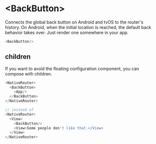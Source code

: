 # &lt;BackButton>

Connects the global back button on Android and tvOS to the router's history. On Android, when the initial location is reached, the default back behavior takes over. Just render one somewhere in your app.

```js
<BackButton/>
```

## children

If you want to avoid the floating configuration component, you can compose with children.

```js
<NativeRouter>
  <BackButton>
    <App/>
  </BackButton>
</NativeRouter>

// instead of
<NativeRouter>
  <View>
    <BackButton/>
    <View>Some people don't like that.</View>
  </View>
</NativeRouter>
```
